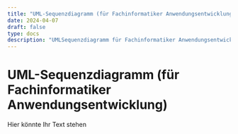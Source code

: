 ```yaml
---
title: "UML-Sequenzdiagramm (für Fachinformatiker Anwendungsentwicklung)"
date: 2024-04-07
draft: false
type: docs
description: "UMLSequenzdiagramm für Fachinformatiker Anwendungsentwicklung"
---
```


# UML-Sequenzdiagramm (für Fachinformatiker Anwendungsentwicklung)

Hier könnte Ihr Text stehen